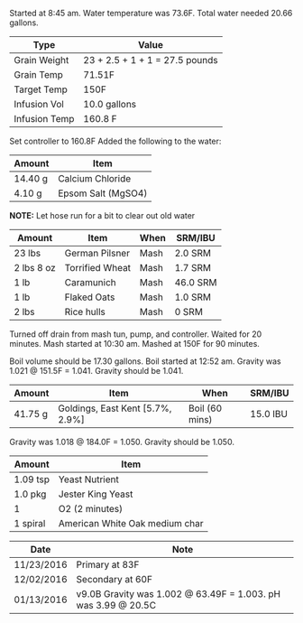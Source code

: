 Started at 8:45 am. Water temperature was 73.6F. Total water needed 20.66 gallons.

Type | Value
--- | ---
Grain Weight | 23 + 2.5 + 1 + 1 = 27.5 pounds
Grain Temp | 71.51F
Target Temp | 150F
Infusion Vol | 10.0 gallons
Infusion Temp | 160.8 F

Set controller to 160.8F
Added the following to the water:

Amount | Item
--- | ---
14.40 g | Calcium Chloride
4.10 g | Epsom Salt (MgSO4)

**NOTE:** Let hose run for a bit to clear out old water

Amount | Item | When | SRM/IBU
--- | --- | --- | ---
23 lbs | German Pilsner | Mash | 2.0 SRM
2 lbs 8 oz | Torrified Wheat | Mash | 1.7 SRM
1 lb | Caramunich | Mash | 46.0 SRM
1 lb | Flaked Oats | Mash | 1.0 SRM
2 lbs | Rice hulls | Mash | 0 SRM

Turned off drain from mash tun, pump, and controller. Waited for 20 minutes.
Mash started at 10:30 am.  Mashed at 150F for 90 minutes.

Boil volume should be 17.30 gallons. Boil started at 12:52 am.
Gravity was 1.021 @ 151.5F = 1.041.  Gravity should be 1.041.

Amount | Item | When | SRM/IBU
--- | --- | --- | ---
41.75 g | Goldings, East Kent [5.7%, 2.9%] | Boil (60 mins) | 15.0 IBU

Gravity was 1.018 @ 184.0F = 1.050. Gravity should be 1.050.

Amount | Item
--- | ---
1.09 tsp | Yeast Nutrient
1.0 pkg | Jester King Yeast
1 | O2 (2 minutes)
1 spiral | American White Oak medium char

Date | Note
--- | ---
11/23/2016 | Primary at 83F
12/02/2016 | Secondary at 60F
01/13/2016 | v9.0B Gravity was 1.002 @ 63.49F = 1.003. pH was 3.99 @ 20.5C
